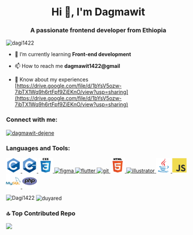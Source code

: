 <h1 align="center">Hi 👋, I'm Dagmawit</h1>
<h3 align="center">A passionate frontend developer from Ethiopia</h3>

<p align="left"> <img src="https://komarev.com/ghpvc/?username=dagi1422&label=Profile%20views&color=0e75b6&style=flat" alt="dagi1422" /> </p>


- 🌱 I’m currently learning **Front-end development**

- 📫 How to reach me **dagmawit1422@gmail**

- 📄 Know about my experiences [https://drive.google.com/file/d/1bYsV5ozw-7ibTX1Wq9h6rtFpf9ZiEKnO/view?usp=sharing](https://drive.google.com/file/d/1bYsV5ozw-7ibTX1Wq9h6rtFpf9ZiEKnO/view?usp=sharing)

<h3 align="left">Connect with me:</h3>
<p align="left">
<a href="https://linkedin.com/in/dagmawit-dejene" target="blank"><img align="center" src="https://raw.githubusercontent.com/rahuldkjain/github-profile-readme-generator/master/src/images/icons/Social/linked-in-alt.svg" alt="dagmawit-dejene" height="30" width="40" /></a>
</p>

<h3 align="left">Languages and Tools:</h3>
<p align="left"> <a href="https://www.cprogramming.com/" target="_blank" rel="noreferrer"> <img src="https://raw.githubusercontent.com/devicons/devicon/master/icons/c/c-original.svg" alt="c" width="40" height="40"/> </a> <a href="https://www.w3schools.com/cpp/" target="_blank" rel="noreferrer"> <img src="https://raw.githubusercontent.com/devicons/devicon/master/icons/cplusplus/cplusplus-original.svg" alt="cplusplus" width="40" height="40"/> </a> <a href="https://www.w3schools.com/css/" target="_blank" rel="noreferrer"> <img src="https://raw.githubusercontent.com/devicons/devicon/master/icons/css3/css3-original-wordmark.svg" alt="css3" width="40" height="40"/> </a> <a href="https://www.figma.com/" target="_blank" rel="noreferrer"> <img src="https://www.vectorlogo.zone/logos/figma/figma-icon.svg" alt="figma" width="40" height="40"/> </a> <a href="https://flutter.dev" target="_blank" rel="noreferrer"> <img src="https://www.vectorlogo.zone/logos/flutterio/flutterio-icon.svg" alt="flutter" width="40" height="40"/> </a> <a href="https://git-scm.com/" target="_blank" rel="noreferrer"> <img src="https://www.vectorlogo.zone/logos/git-scm/git-scm-icon.svg" alt="git" width="40" height="40"/> </a> <a href="https://www.w3.org/html/" target="_blank" rel="noreferrer"> <img src="https://raw.githubusercontent.com/devicons/devicon/master/icons/html5/html5-original-wordmark.svg" alt="html5" width="40" height="40"/> </a> <a href="https://www.adobe.com/in/products/illustrator.html" target="_blank" rel="noreferrer"> <img src="https://www.vectorlogo.zone/logos/adobe_illustrator/adobe_illustrator-icon.svg" alt="illustrator" width="40" height="40"/> </a> <a href="https://www.java.com" target="_blank" rel="noreferrer"> <img src="https://raw.githubusercontent.com/devicons/devicon/master/icons/java/java-original.svg" alt="java" width="40" height="40"/> </a> <a href="https://developer.mozilla.org/en-US/docs/Web/JavaScript" target="_blank" rel="noreferrer"> <img src="https://raw.githubusercontent.com/devicons/devicon/master/icons/javascript/javascript-original.svg" alt="javascript" width="40" height="40"/> </a> <a href="https://www.mysql.com/" target="_blank" rel="noreferrer"> <img src="https://raw.githubusercontent.com/devicons/devicon/master/icons/mysql/mysql-original-wordmark.svg" alt="mysql" width="40" height="40"/> </a> <a href="https://www.php.net" target="_blank" rel="noreferrer"> <img src="https://raw.githubusercontent.com/devicons/devicon/master/icons/php/php-original.svg" alt="php" width="40" height="40"/> </a> </p>

<p><img align="left" src="https://github-readme-stats.vercel.app/api/top-langs?username=Dagi1422&show_icons=true&locale=en&layout=compact" alt="Dagi1422" /></p>


<p>&nbsp;<img align="center" src="https://github-readme-stats.vercel.app/api?username=Dagi1422&show_icons=true&locale=en" alt="duyared" /></p>

<!--<p><img align="center" src="https://github-readme-streak-stats.herokuapp.com/?user=Dagi1422&" alt="Dagi1422" /></p> -->

### 🔝 Top Contributed Repo
![](https://github-contributor-stats.vercel.app/api?username=Dagi1422&limit=5&theme=flat&combine_all_yearly_contributions=true)
